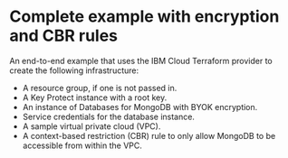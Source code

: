# Complete example with encryption and CBR rules

An end-to-end example that uses the IBM Cloud Terraform provider to create the following infrastructure:

- A resource group, if one is not passed in.
- A Key Protect instance with a root key.
- An instance of Databases for MongoDB with BYOK encryption.
- Service credentials for the database instance.
- A sample virtual private cloud (VPC).
- A context-based restriction (CBR) rule to only allow MongoDB to be accessible from within the VPC.
